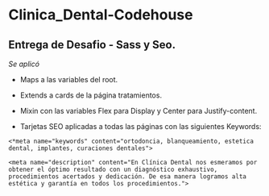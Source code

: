 # Clinica_Dental-Codehouse

## Entrega de Desafio - Sass y Seo.
_Se aplicó_

* Maps a las variables del root.

* Extends a cards de la página tratamientos.

* Mixin con las variables Flex para Display y Center para Justify-content.

* Tarjetas SEO aplicadas a todas las páginas con las siguientes Keywords: 

```
<*meta name="keywords" content="ortodoncia, blanqueamiento, estetica dental, implantes, curaciones dentales">

<meta name="description" content="En Clínica Dental nos esmeramos por obtener el óptimo resultado con un diagnóstico exhaustivo, procedimientos acertados y dedicación. De esa manera logramos alta estética y garantía en todos los procedimientos.">
```





